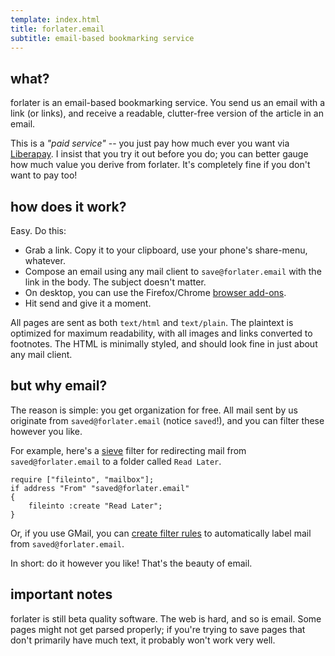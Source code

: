 ```yaml
---
template: index.html
title: forlater.email
subtitle: email-based bookmarking service
---
```


## what?

forlater is an email-based bookmarking service. You send us an
email with a link (or links), and receive a readable, clutter-free
version of the article in an email.

This is a *"paid service"* -- you just pay how much ever you want via
[Liberapay](https://liberapay.com/icyphox/donate). I insist that you try
it out before you do; you can better gauge how much value you derive
from forlater. It's completely fine if you don't want to pay too!

## how does it work?

Easy. Do this:

- Grab a link. Copy it to your clipboard, use your phone's share-menu,
  whatever.
- Compose an email using any mail client to `save@forlater.email` with
  the link in the body. The subject doesn't matter.
- On desktop, you can use the Firefox/Chrome [browser
  add-ons](/add-ons).
- Hit send and give it a moment.

All pages are sent as both `text/html` and `text/plain`. The plaintext is
optimized for maximum readability, with all images and links converted
to footnotes. The HTML is minimally styled, and should look fine in just
about any mail client.

## but why email?

The reason is simple: you get organization for free. All mail sent by us
originate from `saved@forlater.email` (notice `saved`!), and you can
filter these however you like.

For example, here's a [sieve](http://sieve.info/) filter for redirecting
mail from `saved@forlater.email` to a folder called `Read Later`.

```sieve
require ["fileinto", "mailbox"];
if address "From" "saved@forlater.email"
{
    fileinto :create "Read Later";
}
```

Or, if you use GMail, you can [create filter
rules](https://support.google.com/mail/answer/6579?hl=en#zippy=%2Ccreate-a-filter)
to automatically label mail from `saved@forlater.email`.

In short: do it however you like! That's the beauty of email.

## important notes

forlater is still beta quality software. The web is hard, and so is
email. Some pages might not get parsed properly; if you're trying to
save pages that don't primarily have much text, it probably won't work
very well.

